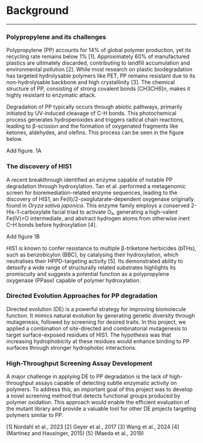 # Background

---

### Polypropylene and its challenges
Polypropylene (PP) accounts for 14% of global polymer production, yet its recycling rate remains below 1% [1]. Approximately 60% of manufactured plastics are ultimately discarded, contributing to landfill accumulation and environmental pollution [2]. While most research on plastic biodegradation has targeted hydrolysable polymers like PET, PP remains resistant due to its non-hydrolysable backbone and high crystallinity [3]. The chemical structure of PP, consisting of strong covalent bonds [CH3CH6]n, makes it highly resistant to enzymatic attack. 

Degradation of PP typically occurs through abiotic pathways, primarily initiated by UV-induced cleavage of C-H bonds. This photochemical process generates hydroperoxides and triggers radical chain reactions, leading to β-scission and the formation of oxygenated fragments like ketones, aldehydes, and olefins. This process can be seen in the figure below.

Add figure. 1A

### The discovery of HIS1

A recent breakthrough identified an enzyme capable of notable PP degradation through hydroxylation. Tan et al. performed a metagenomic screen for bioremediation-related enzyme sequences, leading to the discovery of HIS1, an Fe(II)/2-oxoglutarate-dependent oxygenase originally found in *Oryza sativa japonica*. 
This enzyme family employs a conserved 2-His-1-carboxylate facial triad to activate O₂, generating a high-valent Fe(IV)=O intermediate, and abstract hydrogen atoms from otherwise inert C–H bonds before hydroxylation [4]. 

Add figure 1B

HIS1 is known to confer resistance to multiple β-triketone herbicides (bTHs), such as benzobicylon (BBC), by catalysing their hydroxylation, which neutralises their HPPD-targeting activity [5]. Its demonstrated ability to detoxify a wide range of structurally related substrates highlights its promiscuity and suggests a potential function as a polypropylene oxygenase (PPase) capable of polymer hydroxylation.

### Directed Evolution Approaches for PP degradation

Directed evolution (DE) is a powerful strategy for improving biomolecule function. It mimics natural evolution by generating genetic diversity through mutagenesis, followed by screening for desired traits. In this project, we applied a combination of site-directed and combinatorial mutagenesis to target surface-exposed residues of HIS1. The hypothesis was that increasing hydrophobicity at these residues would enhance binding to PP surfaces through stronger hydrophobic interactions.

### High-Throughput Screening Assay Development

A major challenge in applying DE to PP degradation is the lack of high-throughput assays capable of detecting subtle enzymatic activity on polymers. To address this, an important goal of this project was to develop a novel screening method that detects functional groups produced by polymer oxidation. This approach would enable the efficient evaluation of the mutant library and provide a valuable tool for other DE projects targeting polymers similar to PP.


[1] Nordahl et al., 2023
[2] Geyer et al., 2017
[3] Wang et al., 2024
[4] (Martinez and Hausinger, 2015)
[5] (Maeda et al., 2019)

